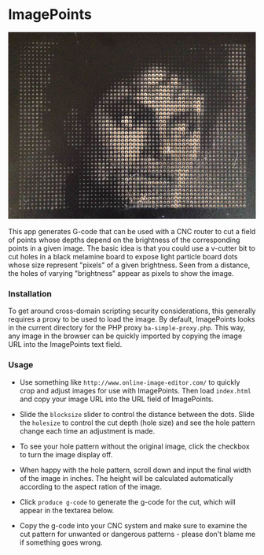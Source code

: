 # ImagePoints #

![Michael in Dots](img/michael.jpg)

This app generates G-code that can be used with a CNC router to cut a field of points whose depths depend on the brightness of the corresponding points in a given image.
The basic idea is that you could use a v-cutter bit to cut holes in a black melamine board to expose light particle board dots whose size represent "pixels" of a given brightness.
Seen from a distance, the holes of varying "brightness" appear as pixels to show the image.

### Installation ###

To get around cross-domain scripting security considerations, this generally requires a proxy to be used to load the image.
By default, ImagePoints looks in the current directory for the PHP proxy `ba-simple-proxy.php`.
This way, any image in the browser can be quickly imported by copying the image URL into the ImagePoints text field.

### Usage ###

* Use something like `http://www.online-image-editor.com/` to quickly crop and adjust images for use with ImagePoints. Then load `index.html` and copy your image URL into the URL field of ImagePoints.

* Slide the `blocksize` slider to control the distance between the dots. Slide the `holesize` to control the cut depth (hole size) and see the hole pattern change each time an adjustment is made.

* To see your hole pattern without the original image, click the checkbox to turn the image display off.

* When happy with the hole pattern, scroll down and input the final width of the image in inches. The height will be calculated automatically according to the aspect ration of the image.

* Click `produce g-code` to generate the g-code for the cut, which will appear in the textarea below.

* Copy the g-code into your CNC system and make sure to examine the cut pattern for unwanted or dangerous patterns - please don't blame me if something goes wrong.
